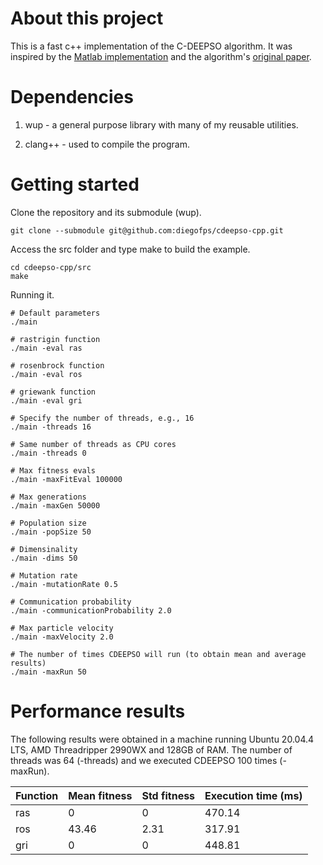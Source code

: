 # About this project

This is a fast c++ implementation of the C-DEEPSO algorithm. It was inspired by the [Matlab implementation](https://www.mathworks.com/matlabcentral/fileexchange/66980-c-deepso-canonical-differential-evolutionary-particle-swar) and the algorithm's [original paper](https://link.springer.com/article/10.1007/s10489-018-1167-5).

# Dependencies

1. wup - a general purpose library with many of my reusable utilities.

2. clang++ - used to compile the program.

# Getting started

Clone the repository and its submodule (wup).

```shell
git clone --submodule git@github.com:diegofps/cdeepso-cpp.git
```

Access the src folder and type make to build the example.

```shell
cd cdeepso-cpp/src
make
```

Running it.

```shell
# Default parameters
./main

# rastrigin function
./main -eval ras

# rosenbrock function
./main -eval ros

# griewank function
./main -eval gri

# Specify the number of threads, e.g., 16
./main -threads 16

# Same number of threads as CPU cores
./main -threads 0

# Max fitness evals
./main -maxFitEval 100000

# Max generations
./main -maxGen 50000

# Population size
./main -popSize 50

# Dimensinality
./main -dims 50

# Mutation rate
./main -mutationRate 0.5

# Communication probability
./main -communicationProbability 2.0

# Max particle velocity
./main -maxVelocity 2.0

# The number of times CDEEPSO will run (to obtain mean and average results)
./main -maxRun 50
```

# Performance results

The following results were obtained in a machine running Ubuntu 20.04.4 LTS, AMD Threadripper 2990WX and 128GB of RAM. The number of threads was 64 (-threads) and we executed CDEEPSO 100 times (-maxRun).

| Function | Mean fitness | Std fitness | Execution time (ms) |
| -------- | ------------ | ----------- | ------------------- |
| ras      | 0            | 0           | 470.14              |
| ros      | 43.46        | 2.31        | 317.91              |
| gri      | 0            | 0           | 448.81              |
